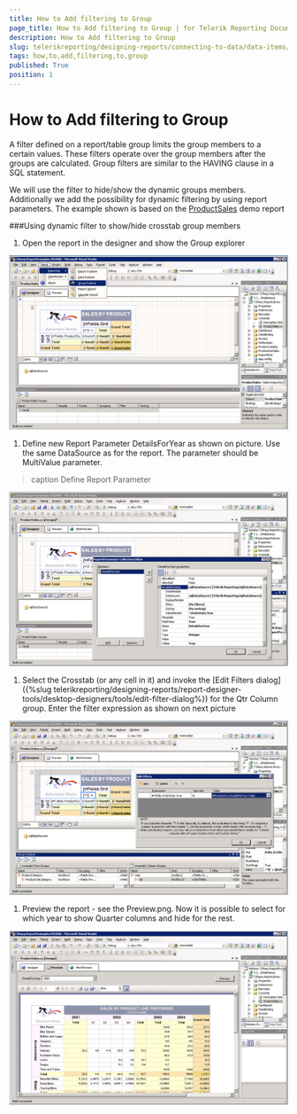 ```yaml
---
title: How to Add filtering to Group
page_title: How to Add filtering to Group | for Telerik Reporting Documentation
description: How to Add filtering to Group
slug: telerikreporting/designing-reports/connecting-to-data/data-items/grouping-data-/how-to-add-filtering-to-group
tags: how,to,add,filtering,to,group
published: True
position: 1
---
```


# How to Add filtering to Group



A filter defined on a report/table group limits the group members to       a certain values. These filters operate over the group members after the       groups are calculated. Group filters are similar to the HAVING clause in       a SQL statement. 		

We will use the filter to hide/show the dynamic groups members. 		Additionally we add the possibility for dynamic filtering by using report 		parameters. The example shown is based on the  [ProductSales](https://demos.telerik.com/reporting/product-sales/silverlight-demo.aspx)   demo report

###Using dynamic filter to show/hide crosstab group members

1. Open the report in the designer and show the Group explorer               

  ![](images/DataItems/diGroupExplorer.PNG)

1. Define new Report Parameter DetailsForYear as shown on             picture. Use the same DataSource as for the report. The parameter             should be MultiValue parameter.
>caption Define Report Parameter

  

  ![](images/DataItems/diReportParameter.PNG)

1. Select the Crosstab (or any cell in it) and invoke the             [Edit Filters             dialog]({%slug telerikreporting/designing-reports/report-designer-tools/desktop-designers/tools/edit-filter-dialog%}) for the Qtr Column group. Enter the filter             expression as shown on next picture  

  ![](images/DataItems/diSetFilter.PNG)

1. Preview the report - see the Preview.png. Now it is possible             to select for which year to show Quarter columns and hide for the rest.  

  ![](images/DataItems/diPreview.PNG)
